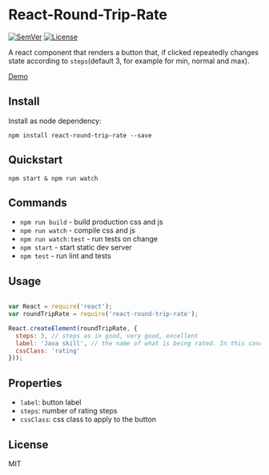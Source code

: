 # React-Round-Trip-Rate

[![SemVer]](http://semver.org)
[![License]](https://github.com/tjunghans/react-round-trip-rate/blob/master/LICENCE)

A react component that renders a button that, if clicked repeatedly changes
state according to `steps`(default 3, for example for min, normal and max).

[Demo](http://tangiblej.neocities.org/react-round-trip-rate-example.html)


## Install

Install as node dependency:

```
npm install react-round-trip-rate --save
```


## Quickstart

```
npm start & npm run watch
```


## Commands

- `npm run build` - build production css and js
- `npm run watch` - compile css and js
- `npm run watch:test` - run tests on change
- `npm start` - start static dev server
- `npm test` - run lint and tests


## Usage

```javascript

var React = require('react');
var roundTripRate = require('react-round-trip-rate');

React.createElement(roundTripRate, {
  steps: 3, // steps as in good, very good, excellent
  label: 'Java skill', // the name of what is being rated. In this case Java skill
  cssClass: 'rating'
}));
```

## Properties

- `label`: button label
- `steps`: number of rating steps
- `cssClass`: css class to apply to the button


## License

MIT

[SemVer]: http://img.shields.io/:semver-%E2%9C%93-brightgreen.svg
[License]: http://img.shields.io/npm/l/mochify.svg


